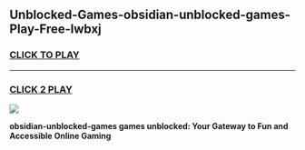 
## Unblocked-Games-obsidian-unblocked-games-Play-Free-lwbxj
<h3>
<a href="https://premium76.site?title=obsidian-unblocked-games&ref=21A">CLICK TO PLAY</a></h3>
<hr>

<h3>
<a href="https://premium76.site?title=obsidian-unblocked-games&ref=21A">CLICK 2 PLAY</a>
  
</h3>

<a href="https://premium76.site?title=obsidian-unblocked-games&ref=21A"><img src="https://clearcache.store/games.png"></a>


**obsidian-unblocked-games games unblocked: Your Gateway to Fun and Accessible Online Gaming**
